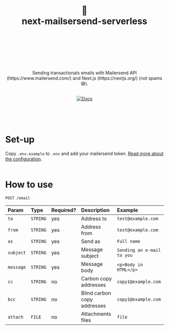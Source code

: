 <div align="center">
  <h1>
    <br/>
    <br/>
    📩
    <br />
    next-mailsersend-serverless
    <br />
    <br />
    <br />
    <br />
  </h1>
  <div>
    <br />
    Sending transactionals emails with Mailersend API (https://www.mailersend.com/) and Next.js (https://nextjs.org/) (not spams 😅).
    <br />
    <br />
  
[![Docs](https://img.shields.io/badge/-Docs-blue.svg?style=for-the-badge)](https://github.com/tomattone/react-ad-manager)

  </div>
  <br />
  <br />
</div>

<br />

# Set-up

Copy `.env.example` to `.env` and add your mailersend token. [Read more about the configuration](https://www.mailersend.com/help/managing-api-tokens).
<br /><br />

# How to use

```http
POST /email
```

| Param     | Type     | Required? | Description                 | Example                    |
| :-------- | :------- | :-------- | :-------------------------- | :------------------------- |
| `to`      | `STRING` | yes       | Address to                  | `test@example.com`         |
| `from`    | `STRING` | yes       | Address from                | `test@example.com`         |
| `as`      | `STRING` | yes       | Send as                     | `Full name `               |
| `subject` | `STRING` | yes       | Message subject             | `Sending an e-mail to you` |
| `message` | `STRING` | yes       | Message body                | `<p>Body in HTML</p>`      |
| `cc`      | `STRING` | no        | Carbon copy addresses       | `copy1@example.com`        |
| `bcc`     | `STRING` | no        | Blind carbon copy addresses | `copy1@example.com`        |
| `attach`  | `FILE`   | no        | Attachments files           | `file`                     |

